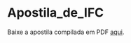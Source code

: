 # Apostila_de_IFC

Baixe a apostila compilada em PDF
[aqui](https://github.com/ismaeldamiao/Apostila_de_IFC/releases/download/v1.1.0/Apostila_de_IFC.pdf).
